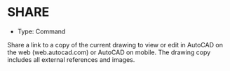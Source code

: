 # SHARE

- Type: Command

Share a link to a copy of the current drawing to view or edit in AutoCAD on the web (web.autocad.com) or AutoCAD on mobile. The drawing copy includes all external references and images.
